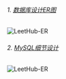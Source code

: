 ###### 1. [数据库设计ER图](https://www.processon.com/diagraming/62c2ae13f346fb075d31ee9b)

![LeetHub-ER](./images/LeetHub-ER.png)

###### 2. [MySQL细节设计](https://www.processon.com/diagraming/62c2cfd95653bb07325acae0)

![LeetHub-ER](./images/LeetHub数据库表设计.png)
